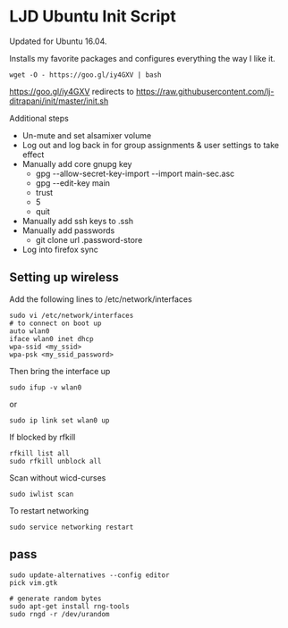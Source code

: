 LJD Ubuntu Init Script
===============================================================================

Updated for Ubuntu 16.04.

Installs my favorite packages and configures everything the way I like it.

    wget -O - https://goo.gl/iy4GXV | bash

<https://goo.gl/iy4GXV> redirects to
<https://raw.githubusercontent.com/lj-ditrapani/init/master/init.sh>


Additional steps

- Un-mute and set alsamixer volume
- Log out and log back in for group assignments & user settings to take effect
- Manually add core gnupg key
    - gpg --allow-secret-key-import --import main-sec.asc
    - gpg --edit-key main
    - trust
    - 5
    - quit
- Manually add ssh keys to .ssh
- Manually add passwords
    - git clone url .password-store
- Log into firefox sync


Setting up wireless
-------------------

Add the following lines to /etc/network/interfaces

    sudo vi /etc/network/interfaces
    # to connect on boot up
    auto wlan0
    iface wlan0 inet dhcp
    wpa-ssid <my_ssid>
    wpa-psk <my_ssid_password>

Then bring the interface up

    sudo ifup -v wlan0

or

    sudo ip link set wlan0 up

If blocked by rfkill

    rfkill list all
    sudo rfkill unblock all

Scan without wicd-curses

    sudo iwlist scan

To restart networking

    sudo service networking restart

pass
----

    sudo update-alternatives --config editor
    pick vim.gtk

    # generate random bytes
    sudo apt-get install rng-tools
    sudo rngd -r /dev/urandom
